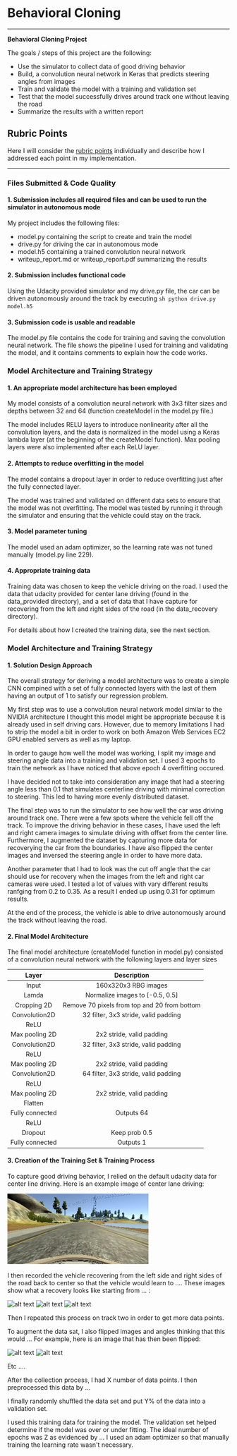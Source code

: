 # **Behavioral Cloning** 
---

**Behavioral Cloning Project**

The goals / steps of this project are the following:
* Use the simulator to collect data of good driving behavior
* Build, a convolution neural network in Keras that predicts steering angles from images
* Train and validate the model with a training and validation set
* Test that the model successfully drives around track one without leaving the road
* Summarize the results with a written report


[//]: # (Image References)

[image2]: ./examples/center_2016_12_01_13_33_25_450.jpg "Center line driving"
[image3]: ./examples/placeholder_small.png "Recovery Image"
[image4]: ./examples/placeholder_small.png "Recovery Image"
[image5]: ./examples/placeholder_small.png "Recovery Image"
[image6]: ./examples/placeholder_small.png "Normal Image"
[image7]: ./examples/placeholder_small.png "Flipped Image"

## Rubric Points

Here I will consider the [rubric points](https://review.udacity.com/#!/rubrics/432/view) individually and describe how I addressed each point in my implementation.  

---
### Files Submitted & Code Quality

#### 1. Submission includes all required files and can be used to run the simulator in autonomous mode

My project includes the following files:
* model.py containing the script to create and train the model
* drive.py for driving the car in autonomous mode
* model.h5 containing a trained convolution neural network 
* writeup_report.md or writeup_report.pdf summarizing the results

#### 2. Submission includes functional code
Using the Udacity provided simulator and my drive.py file, the car can be driven autonomously around the track by executing 
`sh
python drive.py model.h5`

#### 3. Submission code is usable and readable

The model.py file contains the code for training and saving the convolution neural network. The file shows the pipeline I used for training and validating the model, and it contains comments to explain how the code works.

### Model Architecture and Training Strategy

#### 1. An appropriate model architecture has been employed

My model consists of a convolution neural network with 3x3 filter sizes and depths between 32 and 64 (function createModel in the model.py file.) 

The model includes RELU layers to introduce nonlinearity after all the convolution layers, and the data is normalized in the model using a Keras lambda layer (at the beginning of the createModel function). Max pooling layers were also implemented after each ReLU layer.

#### 2. Attempts to reduce overfitting in the model

The model contains a dropout layer in order to reduce overfitting just after the fully connected layer. 

The model was trained and validated on different data sets to ensure that the model was not overfitting. The model was tested by running it through the simulator and ensuring that the vehicle could stay on the track.

#### 3. Model parameter tuning

The model used an adam optimizer, so the learning rate was not tuned manually (model.py line 229).

#### 4. Appropriate training data

Training data was chosen to keep the vehicle driving on the road. I used the data that udacity provided for center lane driving (found in the data_provided directory), and a set of data that I have capture for recovering from the left and right sides of the road (in the data_recovery directory).

For details about how I created the training data, see the next section. 

### Model Architecture and Training Strategy

#### 1. Solution Design Approach

The overall strategy for deriving a model architecture was to create a simple CNN compined with a set of fully connected layers with the last of them having an output of 1 to satisfy our regression problem. 

My first step was to use a convolution neural network model similar to the NVIDIA architecture I thought this model might be appropriate because it is already used in self driving cars. However, due to memory limitations I had to strip the model a bit in order to work on both Amazon Web Services EC2 GPU enabled servers as well as my laptop.

In order to gauge how well the model was working, I split my image and steering angle data into a training and validation set. I used 3 epochs to train the network as I have noticed that above epoch 4 overfitting occured. 

I have decided not to take into consideration any image that had a steering angle less than 0.1 that simulates centerline driving with minimal correction to steering. This led to having more evenly distributed dataset.

The final step was to run the simulator to see how well the car was driving around track one. There were a few spots where the vehicle fell off the track. To improve the driving behavior in these cases, I have used the left and right camera images to simulate driving with offset from the center line. Furthermore, I augmented the dataset by capturing more data for recoverying the car from the boundaries. I have also flipped the center images and inversed the steering angle in order to have more data.

Another parameter that I had to look was the cut off angle that the car should use for recovery when the images from the left and right car cameras were used. I tested a lot of values with vary different results ranfging from 0.2 to 0.35. As a result I ended up using 0.31 for optimum results.

At the end of the process, the vehicle is able to drive autonomously around the track without leaving the road.

#### 2. Final Model Architecture

The final model architecture (createModel function in model.py) consisted of a convolution neural network with the following layers and layer sizes

| Layer         		|     Description	        					| 
|:---------------------:|:---------------------------------------------:| 
| Input         		| 160x320x3 RBG images                          |
| Lamda                 | Normalize images to [-0.5, 0.5]               |
| Cropping 2D           | Remove 70 pixels from top and 20 from bottom  |
| Convolution2D         | 32 filter, 3x3 stride, valid padding          |
| ReLU					|                                               |
| Max pooling 2D      	| 2x2 stride, valid padding                     |
| Convolution2D         | 32 filter, 3x3 stride, valid padding          |
| ReLU					|                                               |
| Max pooling 2D      	| 2x2 stride, valid padding                     |
| Convolution2D         | 64 filter, 3x3 stride, valid padding          |
| ReLU					|                                               |
| Max pooling 2D      	| 2x2 stride, valid padding                     |
| Flatten               |                                               |	
| Fully connected		| Outputs 64                                    |
| ReLU                  |                                               |
| Dropout               | Keep prob 0.5                                 |
| Fully connected		| Outputs 1     								|

#### 3. Creation of the Training Set & Training Process

To capture good driving behavior, I relied on the default udacity data for center line driving. Here is an example image of center lane driving:

![alt text][image2]

I then recorded the vehicle recovering from the left side and right sides of the road back to center so that the vehicle would learn to .... These images show what a recovery looks like starting from ... :

![alt text][image3]
![alt text][image4]
![alt text][image5]

Then I repeated this process on track two in order to get more data points.

To augment the data sat, I also flipped images and angles thinking that this would ... For example, here is an image that has then been flipped:

![alt text][image6]
![alt text][image7]

Etc ....

After the collection process, I had X number of data points. I then preprocessed this data by ...


I finally randomly shuffled the data set and put Y% of the data into a validation set. 

I used this training data for training the model. The validation set helped determine if the model was over or under fitting. The ideal number of epochs was Z as evidenced by ... I used an adam optimizer so that manually training the learning rate wasn't necessary.
